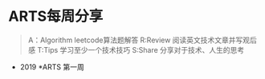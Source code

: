 # ARTS每周分享
>A：Algorithm leetcode算法题解答
>R:Review 阅读英文技术文章并写观后感
>T:Tips 学习至少一个技术技巧
>S:Share 分享对于技术、人生的思考
* 2019
  *ARTS 第一周
